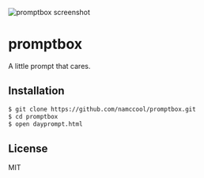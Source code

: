 
![promptbox screenshot](http://i.imgur.com/LAX7Qlf.png)

# promptbox

A little prompt that cares.

## Installation

```bash
$ git clone https://github.com/namccool/promptbox.git
$ cd promptbox
$ open dayprompt.html
```

## License

MIT
